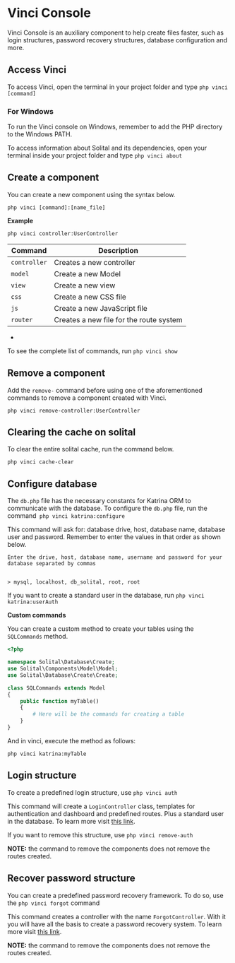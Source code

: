# Vinci Console

Vinci Console is an auxiliary component to help create files faster, such as login structures, password recovery structures, database configuration and more.

## Access Vinci

To access Vinci, open the terminal in your project folder and type `php vinci [command]`

### For Windows

To run the Vinci console on Windows, remember to add the PHP directory to the Windows PATH.

To access information about Solital and its dependencies, open your terminal inside your project folder and type `php vinci about`

## Create a component
You can create a new component using the syntax below.

```
php vinci [command]:[name_file]
```

**Example**

```
php vinci controller:UserController
```

| Command      | Description                             |
|--------------|-----------------------------------------|
| `controller` | Creates a new controller                |
| `model`      | Create a new Model                      |
| `view`       | Create a new view                       |
| `css`        | Create a new CSS file                   |
| `js`         | Create a new JavaScript file            |
| `router`     | Creates a new file for the route system |

-

To see the complete list of commands, run `php vinci show`

## Remove a component

Add the `remove-` command before using one of the aforementioned commands to remove a component created with Vinci.

```
php vinci remove-controller:UserController
```

## Clearing the cache on solital

To clear the entire solital cache, run the command below.

```
php vinci cache-clear
```

## Configure database

The `db.php` file has the necessary constants for Katrina ORM to communicate with the database. To configure the `db.php` file, run the command` php vinci katrina:configure`

This command will ask for: database drive, host, database name, database user and password. Remember to enter the values in that order as shown below.

```shell
Enter the drive, host, database name, username and password for your database separated by commas


> mysql, localhost, db_solital, root, root
```

If you want to create a standard user in the database, run `php vinci katrina:userAuth`

**Custom commands**

You can create a custom method to create your tables using the `SQLCommands` method.

```php
<?php

namespace Solital\Database\Create;
use Solital\Components\Model\Model;
use Solital\Database\Create\Create;

class SQLCommands extends Model
{
    public function myTable()
    {
        # Here will be the commands for creating a table
    }
}
```

And in vinci, execute the method as follows:

```
php vinci katrina:myTable
```

## Login structure

To create a predefined login structure, use `php vinci auth`

This command will create a `LoginController` class, templates for authentication and dashboard and predefined routes. Plus a standard user in the database. To learn more visit [this link](https://solital.github.io/docs-v1/auth).

If you want to remove this structure, use `php vinci remove-auth`

**NOTE:** the command to remove the components does not remove the routes created.

## Recover password structure

You can create a predefined password recovery framework. To do so, use the `php vinci forgot` command

This command creates a controller with the name `ForgotController`. With it you will have all the basis to create a password recovery system. To learn more visit [this link](https://solital.github.io/docs-v1/security).

**NOTE:** the command to remove the components does not remove the routes created.
